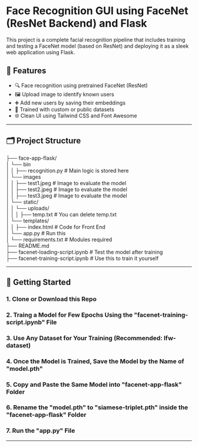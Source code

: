 # Face Recognition GUI using FaceNet (ResNet Backend) and Flask

This project is a complete facial recognition pipeline that includes training and testing a FaceNet model (based on ResNet) and deploying it as a sleek web application using Flask.

## 📌 Features

- 🔍 Face recognition using pretrained FaceNet (ResNet)
- 🖼️ Upload image to identify known users
- ➕ Add new users by saving their embeddings
- 🧠 Trained with custom or public datasets
- 🌐 Clean UI using Tailwind CSS and Font Awesome

---

## 🗂️ Project Structure

├── face-app-flask/<br>
│ └── bin<br>
│ │ ├── recognition.py              # Main logic is stored here<br>
│ └── images<br>
│ │ ├── test1.jpeg                  # Image to evaluate the model<br>
│ │ ├── test2.jpeg                  # Image to evaluate the model<br>
│ │ ├── test3.jpeg                  # Image to evaluate the model<br>
│ └── static/<br>
│ │ └── uploads/<br>
│ │ │ ├── temp.txt                  # You can delete temp.txt<br>
│ └── templates/<br>
│ │ ├── index.html                  # Code for Front End<br>
│ └── app.py                        # Run this<br>
│ └── requirements.txt              # Modules required<br>
├── README.md<br>
├── facenet-loading-script.ipynb    # Test the model after training<br>
├── facenet-training-script.ipynb   # Use this to train it yourself<br>

---

## 🚀 Getting Started

### 1. Clone or Download this Repo
### 2. Traing a Model for Few Epochs Using the "facenet-training-script.ipynb" File
### 3. Use Any Dataset for Your Training (Recommended: lfw-dataset)
### 4. Once the Model is Trained, Save the Model by the Name of "model.pth"
### 5. Copy and Paste the Same Model into "facenet-app-flask" Folder
### 6. Rename the "model.pth" to "siamese-triplet.pth" inside the "facenet-app-flask" Folder
### 7. Run the "app.py" File

---
